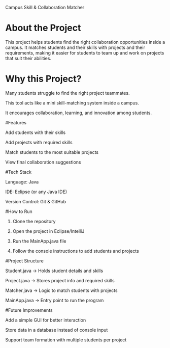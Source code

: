Campus Skill & Collaboration Matcher

# About the Project

This project helps students find the right collaboration opportunities inside a campus.
It matches students and their skills with projects and their requirements, making it easier for students to team up and work on projects that suit their abilities.

# Why this Project?

Many students struggle to find the right project teammates.

This tool acts like a mini skill-matching system inside a campus.

It encourages collaboration, learning, and innovation among students.

#Features

Add students with their skills

Add projects with required skills

Match students to the most suitable projects

View final collaboration suggestions


#Tech Stack

Language: Java

IDE: Eclipse (or any Java IDE)

Version Control: Git & GitHub


#How to Run

1. Clone the repository

2. Open the project in Eclipse/IntelliJ

3. Run the MainApp.java file

4. Follow the console instructions to add students and projects


#Project Structure

Student.java → Holds student details and skills

Project.java → Stores project info and required skills

Matcher.java → Logic to match students with projects

MainApp.java → Entry point to run the program


#Future Improvements

Add a simple GUI for better interaction

Store data in a database instead of console input

Support team formation with multiple students per project
